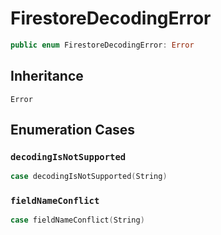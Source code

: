 # FirestoreDecodingError

``` swift
public enum FirestoreDecodingError: Error 
```

## Inheritance

`Error`

## Enumeration Cases

### `decodingIsNotSupported`

``` swift
case decodingIsNotSupported(String)
```

### `fieldNameConflict`

``` swift
case fieldNameConflict(String)
```
